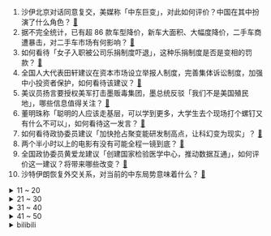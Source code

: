 1. 沙伊北京对话同意复交，美媒称「中东巨变」，对此如何评价？中国在其中扮演了什么角色？ [:link:](https://www.zhihu.com/question/588867400)
2. 据不完全统计，已有超 86 款车型降价，新车大面积、大幅度降价，二手车商遭暴击，对二手车市场有何影响？ [:link:](https://www.zhihu.com/question/588874290)
3. 如何看待「女子入职被公司乐捐制度吓退」，这种乐捐制度是否是变相的罚款？ [:link:](https://www.zhihu.com/question/588446708)
4. 全国人大代表田轩建议在资本市场设立举报人制度，完善集体诉讼制度，加强中小投资者保护，如何看待该建议？ [:link:](https://www.zhihu.com/question/588691774)
5. 美议员扬言要授权美军打击墨贩毒集团，墨总统反驳「我们不是美国殖民地」，哪些信息值得关注？ [:link:](https://www.zhihu.com/question/588869842)
6. 董明珠称「聪明的人应该走基层，可以学到更多，大学生去个现场打个螺钉又有什么不可以」，如何看待这一发言？ [:link:](https://www.zhihu.com/question/588877807)
7. 如何看待政协委员建议「加快抢占聚变能研发制高点，让科幻变为现实」？ [:link:](https://www.zhihu.com/question/588594252)
8. 两个半小时以上的电影有没有可能全程一镜到底？ [:link:](https://www.zhihu.com/question/587123825)
9. 全国政协委员黄爱龙建议「创建国家检验医学中心，推动数据互通」，如何评价这一建议？将带来哪些改变？ [:link:](https://www.zhihu.com/question/588950092)
10. 沙特伊朗恢复外交关系，对当前的中东局势意味着什么？ [:link:](https://www.zhihu.com/question/588818081)
<details>
<summary>11 ~ 20</summary>

11. 美国硅谷银行破产关闭，存款达 1.2 万亿，大量储户提前「逃跑」，哪些原因导致的？会带来哪些影响？ [:link:](https://www.zhihu.com/question/588853220)
12. 糖尿病患者应该避开哪些升糖快的食物？ [:link:](https://www.zhihu.com/question/581818915)
13. 你有什么好的神笔记方法可以分享？ [:link:](https://www.zhihu.com/question/62737299)
14. AI的进步会让游戏的制作成本降低，这样会不会让国产游戏往更高质量发展? [:link:](https://www.zhihu.com/question/587293371)
15. 大鹏自导自演喜剧电影《保你平安》定档 3 月 10 日，对此有哪些期待？ [:link:](https://www.zhihu.com/question/584569687)
16. 如果宇宙是无限的，是不是意味着地球这样的行星肯定不是唯一？ [:link:](https://www.zhihu.com/question/588658441)
17. 2023 考研国家线较去年总体下跌，什么原因呢？ [:link:](https://www.zhihu.com/question/588794134)
18. 安徽一 8 岁小学生自学高中知识，目标麻省理工大学，如何看待此事？超前学习可能会带来哪些人生影响？ [:link:](https://www.zhihu.com/question/588670449)
19. 东风汽车「骨折」降价引关注，如何看待此事？汽车全面降价的时代要来了吗？ [:link:](https://www.zhihu.com/question/588469564)
20. 农村职业经理人「乡村 CEO」上岗，教乡亲们学电商、开直播、搞农产品品牌，你看好这种模式吗？可否复制？ [:link:](https://www.zhihu.com/question/587305050)
</details>
<details>
<summary>21 ~ 30</summary>

21. 中科院物理所发布「室温超导」验证论文，对镥-氢化合物超导性进行研究，结果复现了吗？有哪些信息值得关注？ [:link:](https://www.zhihu.com/question/588687533)
22. 如何看待企业总是更换logo ? [:link:](https://www.zhihu.com/question/588887814)
23. 2023 LPL 春季赛 WBG 1:2 不敌 RNG，如何评价这场比赛？ [:link:](https://www.zhihu.com/question/588951940)
24. 如何评价《黑暗荣耀》第二季？ [:link:](https://www.zhihu.com/question/588717273)
25. 绘画临摹时如何控制自己不走神？ [:link:](https://www.zhihu.com/question/297416572)
26. 2023 LPL 春季赛  TES 爆冷不敌 LGD，这场比赛输在哪？ [:link:](https://www.zhihu.com/question/588951596)
27. 近视如何挑选隐形眼镜？ [:link:](https://www.zhihu.com/question/588131850)
28. 量子计算算法相比经典计算的加速的本质是什么？ [:link:](https://www.zhihu.com/question/588585358)
29. 我们读书的真正目的是什么？ [:link:](https://www.zhihu.com/question/588827079)
30. 董明珠称「退休前不会卖股票，鼓励员工『砸锅卖铁』 都要买格力股票，买不了我兜底」，如何看待这一发言？ [:link:](https://www.zhihu.com/question/588877790)
</details>
<details>
<summary>31 ~ 40</summary>

31. 为什么手机厂商要取消 3.5mm 耳机接孔？ [:link:](https://www.zhihu.com/question/581764761)
32. 如何评价流浪地球剧组出售《流浪地球2制作手记》？ [:link:](https://www.zhihu.com/question/588859720)
33. 婴儿何时添加辅食以及如何添加最好？ [:link:](https://www.zhihu.com/question/21826357)
34. 专家不建议普通人下场炒股，买基金也需要足够的承受能力，如何看待此观点？ [:link:](https://www.zhihu.com/question/588684408)
35. 还记得小时候看过的那些动画片吗？ [:link:](https://www.zhihu.com/question/588593213)
36. 为什么健美运动员没有举重运动员「力量大」？ [:link:](https://www.zhihu.com/question/585490595)
37. 2023 LPL 春季赛 LGD 2:0 爆冷击败 TES，如何评价这场比赛？ [:link:](https://www.zhihu.com/question/588918689)
38. 牛肉怎么炒才嫩？ [:link:](https://www.zhihu.com/question/21457751)
39. 如何能让心情变好呢? [:link:](https://www.zhihu.com/question/588550885)
40. 如何看待人大代表建议「按家庭人均收入改革现行个税法，利于养老与多孩家庭」？ [:link:](https://www.zhihu.com/question/588383118)
</details>
<details>
<summary>41 ~ 50</summary>

41. 全国政协委员杨成长认为「应打破以『985』『211』大学为排序方式的招聘标准」，如何看待此事？ [:link:](https://www.zhihu.com/question/588479623)
42. 国家医保局发布「 2022 年基本医疗保险基金年末累计结存 42540.73 亿元」，数据如何解读？ [:link:](https://www.zhihu.com/question/588538541)
43. 政协委员表示，全国每年新发恶性肿瘤 40% 在农村，恶性肿瘤已成慢性病，如何看待这一数字？如何预防？ [:link:](https://www.zhihu.com/question/588964539)
44. 外交部回应沙伊北京对话，称中东未来应当掌握在中东国家手中，中国愿做中东安全稳定的促进者，透露哪些信息？ [:link:](https://www.zhihu.com/question/588935886)
45. 应对人口老龄化任务紧迫，多项老龄工作职责重新划归民政部，从强化健康管理向综合服务职能转变，如何解读？ [:link:](https://www.zhihu.com/question/588253569)
46. 预算3k左右，送程序员男友什么礼物呢？ [:link:](https://www.zhihu.com/question/587546253)
47. 你能告诉我一些有趣的心理学事实吗？ [:link:](https://www.zhihu.com/question/342539887)
48. 全国人大代表建议「毕业生先就业再择业，不要挑肥拣瘦」，如何看待这一建议？毕业生就业最该看重什么？ [:link:](https://www.zhihu.com/question/588655395)
49. 如何看待3月10日晚的《长城汽车智能新能源干货大会》，有哪些值得关注的信息？ [:link:](https://www.zhihu.com/question/588767562)
50. 插座为什么倒着安装？ [:link:](https://www.zhihu.com/question/588315276)
</details><details>
<summary>bilibili</summary>

1. 【泛式/剧情MAD】你是我遥不可及的梦「𝒀𝒐𝒖 𝒂𝒓𝒆 𝒎𝒆𝒓𝒆𝒍𝒚 𝒂 𝑫𝒓𝒆𝒂𝒎」孤独摇滚 [:link:](//www.bilibili.com/video/BV1xN411F7ne)
2. 这才是我想要的浏览器！纯干货，建议收藏！！！ [:link:](//www.bilibili.com/video/BV1Es4y157mF)
3. 假如我的校园是一款RPG游戏！ [:link:](//www.bilibili.com/video/BV1E84y1A7z2)
4. 当我听了广东人的话去吃鸡… [:link:](//www.bilibili.com/video/BV1Vx4y1N7Pt)
5. 《 天 价 水 果 》第四期 [:link:](//www.bilibili.com/video/BV15N411F7Ft)
6. 为什么这么好的菜品，会面临失传呢？ [:link:](//www.bilibili.com/video/BV1i24y147Mm)
7. 【LinkinPark】林肯公园正式入驻B站！ [:link:](//www.bilibili.com/video/BV1yX4y1U7G7)
8. 无缝衔接！一口气看完刷屏热搜的现象剧集《黑暗荣耀》S1 [:link:](//www.bilibili.com/video/BV1Tb411f7q5)
9. B站元老级难度！你能猜对这是哪个视频吗？ [:link:](//www.bilibili.com/video/BV1CY4y1y753)
10. 孩子，我怎样才能治愈你？ [:link:](//www.bilibili.com/video/BV1n24y1g7g5)
<details>
<summary>11 ~ 20</summary>

11. 迪希雅：你哥哥这么强壮，一定很有安全感吧！ [:link:](//www.bilibili.com/video/BV1wY411r72M)
12. 最新国家形象网宣片《PRC》 [:link:](//www.bilibili.com/video/BV19o4y167uN)
13. 求婚！但当场失败了...怎么办 [:link:](//www.bilibili.com/video/BV1ab411f7FW)
14. 【原神动画MV】耗时三个月，作画上千张，送给各位旅行者们的原创原神音乐动画mv [:link:](//www.bilibili.com/video/BV1HT411a7GB)
15. 今天又整了条鳄鱼养！ [:link:](//www.bilibili.com/video/BV1Jj41137TW)
16. 你们总让我撞特斯拉，今天，它来了！ [:link:](//www.bilibili.com/video/BV16Y4y1y7Rb)
17. ⚡病名为爱⚡但是铸星龙王 [:link:](//www.bilibili.com/video/BV1Bg4y1t7Pc)
18. 【散人】高智商恋爱对决！俊男美女 全入我手 [:link:](//www.bilibili.com/video/BV1kk4y187ig)
19. 全球首发！丘丘语版《如果突然想起我》 [:link:](//www.bilibili.com/video/BV1yL411d74B)
20. 你猜 [:link:](//www.bilibili.com/video/BV1gx4y1T7eU)
</details>
<details>
<summary>21 ~ 30</summary>

21. 因为太想翻身被上万人骂，这个上热搜的高三女生，暴露出穷苦学生之痛！【洞察社会系列88】 [:link:](//www.bilibili.com/video/BV1GM4y1C7XJ)
22. 假如四大名著买了合订本是一种什么体验 [:link:](//www.bilibili.com/video/BV1xM41147XB)
23. 过了这么久，我还是忘不了这台双开门大冰箱 [:link:](//www.bilibili.com/video/BV1k54y1M7dD)
24. 拜鲁菜陈老先生为师，传承中华美食，守护舌尖上的技艺 [:link:](//www.bilibili.com/video/BV1DL411C7KJ)
25. DECO*27 - マネキン feat. 初音未来 [:link:](//www.bilibili.com/video/BV1Xj411M7zH)
26. 看个电影还有意外收获 [:link:](//www.bilibili.com/video/BV1m84y1P76K)
27. 我宣布，老北京美食完爆“新”京菜！【凭啥这么贵ep54-柿合缘】 [:link:](//www.bilibili.com/video/BV1oP411f7KG)
28. 卧槽！有被她们的声音燃到 [:link:](//www.bilibili.com/video/BV1yx4y1T7F3)
29. "这是一款伪装成了游戏的病毒！" [:link:](//www.bilibili.com/video/BV1rN411c7Hh)
30. 细思恐极，我们会不会无意中携带了毒品 [:link:](//www.bilibili.com/video/BV1J54y1M7RF)
</details>
<details>
<summary>31 ~ 40</summary>

31. 你浅浅的微笑就像（请回答） [:link:](//www.bilibili.com/video/BV1n24y1b755)
32. 空中废人 [:link:](//www.bilibili.com/video/BV16X4y1S7Zi)
33. 《三姊妹》：纪录片导演跟拍两年，揭露云南农村留守儿童的心酸！ [:link:](//www.bilibili.com/video/BV1p24y1b7zM)
34. “章鱼哥会不会就是那个水手” [:link:](//www.bilibili.com/video/BV1ET411a78P)
35. 《论mhy是如何改变一个人的》 [:link:](//www.bilibili.com/video/BV1HT411a7s3)
36. 你好，气味相投的朋友！ [:link:](//www.bilibili.com/video/BV1U84y1K7t9)
37. 被举报贪污的李大钊之孙，中纪委“查”出来的好官！ [:link:](//www.bilibili.com/video/BV1tg4y1t722)
38. 时隔两年回顾麒麟9000，我们测出了真实能效！ [:link:](//www.bilibili.com/video/BV1GT411Y7XR)
39. 请问“一根筷子掰不断”是什么典故？ [:link:](//www.bilibili.com/video/BV1pg4y1t7m9)
40. 饮食界的程咬金 俄罗斯的美食三板斧——《俄罗斯饮食漫谈》 [:link:](//www.bilibili.com/video/BV1b8411c7sh)
</details>
<details>
<summary>41 ~ 50</summary>

41. 重返仙境！业界还阳！2023年四月新番扫雷推荐 [:link:](//www.bilibili.com/video/BV1ns4y1G7Ed)
42. 我不允许有人还没看过今年东京女孩的走秀！ [:link:](//www.bilibili.com/video/BV1T24y1G7NT)
43. 被粉丝艾特进了剧组演抗战片是什么体验？ [:link:](//www.bilibili.com/video/BV1GT411a7bf)
44. 夜刀...骑着穿刺手？整整滑行了5格？！！！！ [:link:](//www.bilibili.com/video/BV1tT411a7xk)
45. 据说坚持用人参喂鸡，鸡就能生下人参蛋！这么离谱的鸡蛋吃法到底谁发明的！ [:link:](//www.bilibili.com/video/BV1Ns4y157yH)
46. 【美国传武】美式居合时要如何隐藏武器！ [:link:](//www.bilibili.com/video/BV12j411u7wb)
47. 细思极恐！成年后，才意识到小时候看了这么多毒广告！ [:link:](//www.bilibili.com/video/BV1P24y1g7jF)
48. 深度|| 入西川！二士争功！！三英皆授首！！！ [:link:](//www.bilibili.com/video/BV1o54y1T7U2)
49. 琪亚娜，但是回家的诱惑 [:link:](//www.bilibili.com/video/BV1pP411f7BZ)
50. hanser专辑曲《不需等天晴》3Dpv [:link:](//www.bilibili.com/video/BV1zg4y1t761)
</details>
<details>
<summary>51 ~ 60</summary>

51. “他一直让我相信 齐天大圣的声音就是这个样子！” [:link:](//www.bilibili.com/video/BV12s4y1V77R)
52. 两个宅男打扮成rapper去看演唱会，到了现场之后... [:link:](//www.bilibili.com/video/BV1XL411d7fL)
53. 这视频要是火了，我们就去米哈游楼下跳 [:link:](//www.bilibili.com/video/BV1Mg4y1b74r)
54. 卧槽顶级！ [:link:](//www.bilibili.com/video/BV1Vv4y1W7BB)
55. 穿浴袍在街头给陌生人送花 [:link:](//www.bilibili.com/video/BV1Rj411u7Pg)
56. 耗时两个月，大清皇后的头饰“通草花”，我终于做出来了，一定要看到最后啊 [:link:](//www.bilibili.com/video/BV1So4y1z7gG)
57. 【东盟十国09丨缅甸】内战打了2年，缅甸怎么样了？ [:link:](//www.bilibili.com/video/BV1Wb411f7fV)
58. 不是女神不是女王，祝所有妇女节日快乐 [:link:](//www.bilibili.com/video/BV1wD4y1u7HB)
59. 《当 代 达 芬 奇》 [:link:](//www.bilibili.com/video/BV14o4y167Xq)
60. 把985的大学生们羡慕坏了 哈哈哈哈哈 [:link:](//www.bilibili.com/video/BV1LT411Y7TP)
</details>
<details>
<summary>61 ~ 70</summary>

61. 《狂放》 [:link:](//www.bilibili.com/video/BV1do4y1677J)
62. TWICE最新回归曲SET ME FREE MV公开 [:link:](//www.bilibili.com/video/BV1uY4y1y7XV)
63. 整活！假装让年轻女友和70岁的老头谈恋爱…她疯了！ [:link:](//www.bilibili.com/video/BV11D4y1M7UV)
64. 一个马桶卖66万？我从来没见过这么逆天的答辩！ [:link:](//www.bilibili.com/video/BV1iL411C7m8)
65. 路边摊也能摘下米其林一星？全球知名度第一，苍蝇馆子！ [:link:](//www.bilibili.com/video/BV1XY41167dQ)
66. 河南.越秀面馆 厨子探店¥283 [:link:](//www.bilibili.com/video/BV1av4y187zm)
67. 妻子背起1米高的乡医丈夫行医20余年，守护2000多名村民的健康 [:link:](//www.bilibili.com/video/BV1cj411g7tY)
68. 【崩坏学园2】9周年主题曲「白昼梦」 (Vocal. こぴ) [:link:](//www.bilibili.com/video/BV1uX4y1S7EV)
69. 创业太难了！开一家蜜雪冰城居然要无限社死！ [:link:](//www.bilibili.com/video/BV1f84y1P7LE)
70. 【lof手书】“这个承载着我青春的美好村庄终究被一把金钱带来的大火焚烧殆尽。” [:link:](//www.bilibili.com/video/BV1d54y1T7Ai)
</details>
<details>
<summary>71 ~ 80</summary>

71. 当各国电影中弹的反应 [:link:](//www.bilibili.com/video/BV1824y1b7T2)
72. 如果你也曾听过，大海的悲鸣 [:link:](//www.bilibili.com/video/BV1YM4y1k7Cn)
73. 用一整只烤鸭做的超辣“冒烤鸭”，加泡面毛肚，口口爆汁。 [:link:](//www.bilibili.com/video/BV1D54y1T7o2)
74. 被黄牌警告海鲜市场里面竟然还有很多人铤而走险，缺斤少两！看来这黄牌还得多挂几个了 [:link:](//www.bilibili.com/video/BV15Y411z7qq)
75. 【半佛】营养快线怎么就成了网吧的王者？ [:link:](//www.bilibili.com/video/BV1gL41127vL)
76. 【烂活电竞42】你好我的邻居，你叫我疯狂的阿乐就行，听好，我有一个惊喜要给你，娃娃肉~~ [:link:](//www.bilibili.com/video/BV1Gx4y1N7Jh)
77. 【花小烙】为什么有的人的头发会天生自来卷？ [:link:](//www.bilibili.com/video/BV1Js4y157uc)
78. 科普一下：蜂蜜像白糖一样有颗粒就是假的吗？格局打开 [:link:](//www.bilibili.com/video/BV1bY411B7dY)
79. 三战舒芙蕾！成了！ （吧） [:link:](//www.bilibili.com/video/BV1Eo4y167ZP)
80. 1级硬刚诺手？1条命打2条命！上单折磨王！ [:link:](//www.bilibili.com/video/BV1ok4y187y7)
</details>
<details>
<summary>81 ~ 90</summary>

81. 当你的实力足够强大时 [:link:](//www.bilibili.com/video/BV1qL411C7rk)
82. 未来的路，我们“一起走”。 [:link:](//www.bilibili.com/video/BV1NT411a7P9)
83. 让 座 侠 ！ [:link:](//www.bilibili.com/video/BV1Xv4y187UY)
84. 试下cos服，什么都有 [:link:](//www.bilibili.com/video/BV1Hs4y1G7Q5)
85. 神级反应，速度球的合理运用 [:link:](//www.bilibili.com/video/BV14j411u7pQ)
86. 今天我们买来了一些庆祝小道具你们就当做是为了庆祝周五好了... [:link:](//www.bilibili.com/video/BV13k4y1h7CP)
87. 这本老书，差点让我妈当厕纸，也正是这本书治好我的中耳炎 [:link:](//www.bilibili.com/video/BV1o84y1P7nu)
88. 文森特：当年我最困难的时候没一个真心帮我的，升米恩，斗米仇！ [:link:](//www.bilibili.com/video/BV1bs4y157bg)
89. 出海钓莱氏拟乌贼，拉上来直接啃，太刺激了 [:link:](//www.bilibili.com/video/BV1vM4y1k75n)
90. 欺负我一个69的老同志 [:link:](//www.bilibili.com/video/BV1a54y1M7TL)
</details>
<details>
<summary>91 ~ 100</summary>

91. 【4K60FPS】张学友经典歌曲十五分钟封神现场！人生必看的现场！ [:link:](//www.bilibili.com/video/BV1gg4y1b7Gw)
92. 爆哭！“她是妹妹，不是童养媳”哥哥这眼神里到底藏着多少喜欢！！最终为救心爱的女孩而死意难平！！ [:link:](//www.bilibili.com/video/BV1vx4y1T73G)
93. 【卢克说】谈谈东风集团汽车大降价 [:link:](//www.bilibili.com/video/BV1gx4y1T7YQ)
94. 【老番茄x翠花】我们毕业了！ [:link:](//www.bilibili.com/video/BV1484y1P7Nx)
95. 我花了150天时间创作《火影忍者》预告片--04 [:link:](//www.bilibili.com/video/BV1tj411u7RX)
96. 究极无敌跨国网恋奔现？最终我们居然......【首尔历险记1】 [:link:](//www.bilibili.com/video/BV18L411y7G1)
97. ？秒能让你讨厌CSGO [:link:](//www.bilibili.com/video/BV1Do4y1z74x)
98. “我爸妈起名的时候，也不知道名字会火” [:link:](//www.bilibili.com/video/BV1gM4y1C7Nf)
99. 2023年最强韩剧！看美女复仇有多爽！复仇韩剧《黑暗荣耀》第一季-上 [:link:](//www.bilibili.com/video/BV1uT411a7Qn)
100. 帅小伙开箱海外盲盒惊呼“赚翻了”? [:link:](//www.bilibili.com/video/BV1Pg4y1b7dU)
</details></details>